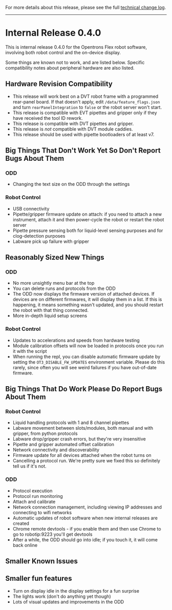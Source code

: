 For more details about this release, please see the full [technical change log][]. 

[technical change log]: https://github.com/Opentrons/opentrons/releases

---

# Internal Release 0.4.0

This is internal release 0.4.0 for the Opentrons Flex robot software, involving both robot control and the on-device display.

Some things are known not to work, and are listed below. Specific compatibility notes about peripheral hardware are also listed.

## Hardware Revision Compatibility

- This release will work best on a DVT robot frame with a programmed rear-panel board. If that doesn't apply, edit `/data/feature_flags.json` and turn `rearPanelIntegration` to `false` or the robot server won't start.
- This release is compatible with EVT pipettes and gripper only if they have received the tool ID rework.
- This release is compatible with DVT pipettes and gripper.
- This release is _not_ compatible with DVT module caddies.
- This release should be used with pipette bootloaders of at least v7.

## Big Things That Don't Work Yet So Don't Report Bugs About Them

### ODD
- Changing the text size on the ODD through the settings

### Robot Control
- USB connectivity
- Pipette/gripper firmware update on attach: if you need to attach a new instrument, attach it and then power-cycle the robot or restart the robot server
- Pipette pressure sensing both for liquid-level sensing purposes and for clog-detection purposes
- Labware pick up failure with gripper

## Reasonably Sized New Things
### ODD
- No more unsightly menu bar at the top
- You can delete runs  and protocols from the ODD
- The ODD now displays the firmware version of attached devices. If devices are on different firmwares, it will display them in a list. If this is happening, it means something wasn't updated, and you should restart the robot with that thing connected.
- More in-depth liquid setup screens

### Robot Control
- Updates to accelerations and speeds from hardware testing
- Module calibration offsets will now be loaded in protocols once you run it with the script
- When running the repl, you can disable automatic firmware update by setting the `OT3_DISABLE_FW_UPDATES` environment variable. Please do this rarely, since often you will see weird failures if you have out-of-date firmware.

## Big Things That Do Work Please Do Report Bugs About Them
### Robot Control
- Liquid handling protocols with 1 and 8 channel pipettes
- Labware movement between slots/modules, both manual and with gripper, from python protocols
- Labware drop/gripper crash errors, but they're very insensitive
- Pipette and gripper automated offset calibration
- Network connectivity and discoverability
- Firmware update for all devices attached when the robot turns on
- Cancelling a protocol run. We're pretty sure we fixed this so definitely tell us if it's not.

### ODD
- Protocol execution
- Protocol run monitoring
- Attach and calibrate
- Network connection management, including viewing IP addresses and connecting to wifi networks
- Automatic updates of robot software when new internal releases are created
- Chrome remote devtools - if you enable them and then use Chrome to go to robotip:9223 you'll get devtools
- After a while, the ODD should go into idle; if you touch it, it will come back online

## Smaller Known Issues

## Smaller fun features
- Turn on display idle in the display settings for a fun surprise
- The lights work (don't do anything yet though)
- Lots of visual updates and improvements in the ODD
